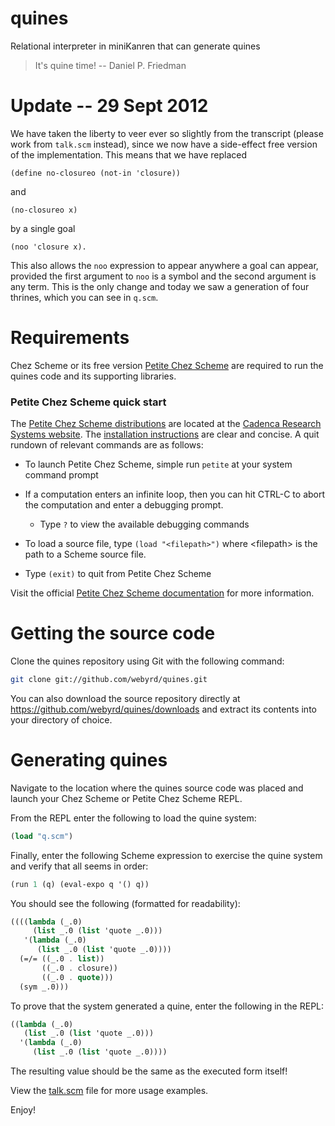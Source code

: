 quines
======

Relational interpreter in miniKanren that can generate quines

> It's quine time!
> -- Daniel P. Friedman


Update -- 29 Sept 2012
======================

We have taken the liberty to veer ever so slightly from the transcript
(please work from `talk.scm` instead), since we now have a side-effect
free version of the implementation.  This means that we have replaced

```
(define no-closureo (not-in 'closure))
```

and

```
(no-closureo x)
```

by a single goal

```
(noo 'closure x).
```

This also allows the `noo` expression to appear anywhere a goal can
appear, provided the first argument to `noo` is a symbol and the second
argument is any term. This is the only change and today we saw a
generation of four thrines, which you can see in `q.scm`.


Requirements
============

Chez Scheme or its free version [Petite Chez Scheme](http://www.scheme.com/download/#sec:petitechezscheme) are required to run the quines code and its supporting libraries.

### Petite Chez Scheme quick start

The [Petite Chez Scheme distributions](http://www.scheme.com/download/#sec:petitechezscheme) are located at the [Cadenca Research Systems website](http://www.scheme.com). The [installation instructions](http://www.scheme.com/download/#sec:install) are clear and concise.  A quit rundown of relevant commands are as follows:

 * To launch Petite Chez Scheme, simple run `petite` at your system command prompt

* If a computation enters an infinite loop, then you can hit CTRL-C to abort the computation and enter a debugging prompt.
  - Type `?` to view the available debugging commands

* To load a source file, type `(load "<filepath>")` where \<filepath\> is the path to a Scheme source file.

* Type `(exit)` to quit from Petite Chez Scheme

Visit the official [Petite Chez Scheme documentation](http://www.scheme.com/petitechezscheme.html) for more information.

Getting the source code
=======================

Clone the quines repository using Git with the following command:

```sh
git clone git://github.com/webyrd/quines.git
```

You can also download the source repository directly at <https://github.com/webyrd/quines/downloads> and extract its contents into your directory of choice.

Generating quines
=================

Navigate to the location where the quines source code was placed and launch your Chez Scheme or Petite Chez Scheme REPL.

From the REPL enter the following to load the quine system:

```scheme
(load "q.scm")
```

Finally, enter the following Scheme expression to exercise the quine system and verify that all seems in order:

```scheme
(run 1 (q) (eval-expo q '() q))
```

You should see the following (formatted for readability):

```scheme
((((lambda (_.0)
     (list _.0 (list 'quote _.0)))
   '(lambda (_.0)
      (list _.0 (list 'quote _.0))))
  (=/= ((_.0 . list))
       ((_.0 . closure))
       ((_.0 . quote)))
  (sym _.0)))
```

To prove that the system generated a quine, enter the following in the REPL:

```scheme
((lambda (_.0)
   (list _.0 (list 'quote _.0)))
  '(lambda (_.0)
     (list _.0 (list 'quote _.0))))
```

The resulting value should be the same as the executed form itself!

View the [talk.scm](https://github.com/webyrd/quines/blob/master/talk.scm) file for more usage examples.

Enjoy!
